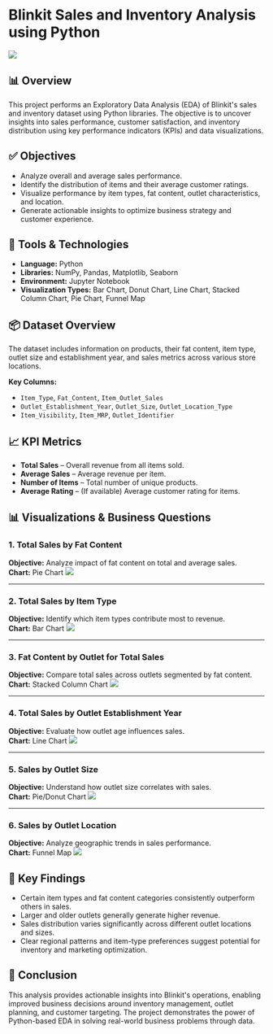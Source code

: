 

# Blinkit Sales and Inventory Analysis using Python

![](https://github.com/pratiik1516/Blinkit-Sales-Analysis/blob/main/blinkit_logo.png)

## 📊 Overview
This project performs an Exploratory Data Analysis (EDA) of Blinkit's sales and inventory dataset using Python libraries. The objective is to uncover insights into sales performance, customer satisfaction, and inventory distribution using key performance indicators (KPIs) and data visualizations.

## ✅ Objectives

- Analyze overall and average sales performance.
- Identify the distribution of items and their average customer ratings.
- Visualize performance by item types, fat content, outlet characteristics, and location.
- Generate actionable insights to optimize business strategy and customer experience.

## 🧰 Tools & Technologies

- **Language:** Python  
- **Libraries:** NumPy, Pandas, Matplotlib, Seaborn  
- **Environment:** Jupyter Notebook  
- **Visualization Types:** Bar Chart, Donut Chart, Line Chart, Stacked Column Chart, Pie Chart, Funnel Map  

## 📦 Dataset Overview

The dataset includes information on products, their fat content, item type, outlet size and establishment year, and sales metrics across various store locations.

**Key Columns:**

- `Item_Type`, `Fat_Content`, `Item_Outlet_Sales`
- `Outlet_Establishment_Year`, `Outlet_Size`, `Outlet_Location_Type`
- `Item_Visibility`, `Item_MRP`, `Outlet_Identifier`

## 📈 KPI Metrics

- **Total Sales** – Overall revenue from all items sold.  
- **Average Sales** – Average revenue per item.  
- **Number of Items** – Total number of unique products.  
- **Average Rating** – (If available) Average customer rating for items.

## 📊 Visualizations & Business Questions

### 1. Total Sales by Fat Content

**Objective:** Analyze impact of fat content on total and average sales.  
**Chart:** Pie Chart ![](https://github.com/pratiik1516/Blinkit-Sales-Analysis/blob/main/Total%20Sales%20by%20Fat%20Content.png)

---

### 2. Total Sales by Item Type

**Objective:** Identify which item types contribute most to revenue.  
**Chart:** Bar Chart ![](https://github.com/pratiik1516/Blinkit-Sales-Analysis/blob/main/Total%20Sales%20by%20Item%20Type.png)

---

### 3. Fat Content by Outlet for Total Sales

**Objective:** Compare total sales across outlets segmented by fat content.  
**Chart:** Stacked Column Chart ![](https://github.com/pratiik1516/Blinkit-Sales-Analysis/blob/main/Fat%20Content%20by%20Outlet%20for%20Total%20Sales.png)

---

### 4. Total Sales by Outlet Establishment Year

**Objective:** Evaluate how outlet age influences sales.  
**Chart:** Line Chart ![](https://github.com/pratiik1516/Blinkit-Sales-Analysis/blob/main/Total%20Sales%20by%20Outlet%20Establisment.png)

---

### 5. Sales by Outlet Size

**Objective:** Understand how outlet size correlates with sales.  
**Chart:** Pie/Donut Chart ![](https://github.com/pratiik1516/Blinkit-Sales-Analysis/blob/main/Sales%20by%20Outlet%20Size.png)

---

### 6. Sales by Outlet Location

**Objective:** Analyze geographic trends in sales performance.  
**Chart:** Funnel Map ![](https://github.com/pratiik1516/Blinkit-Sales-Analysis/blob/main/Sales%20by%20Outlet%20Location.png)

## 📌 Key Findings

- Certain item types and fat content categories consistently outperform others in sales.
- Larger and older outlets generally generate higher revenue.
- Sales distribution varies significantly across different outlet locations and sizes.
- Clear regional patterns and item-type preferences suggest potential for inventory and marketing optimization.

## 📍 Conclusion

This analysis provides actionable insights into Blinkit's operations, enabling improved business decisions around inventory management, outlet planning, and customer targeting. The project demonstrates the power of Python-based EDA in solving real-world business problems through data.

